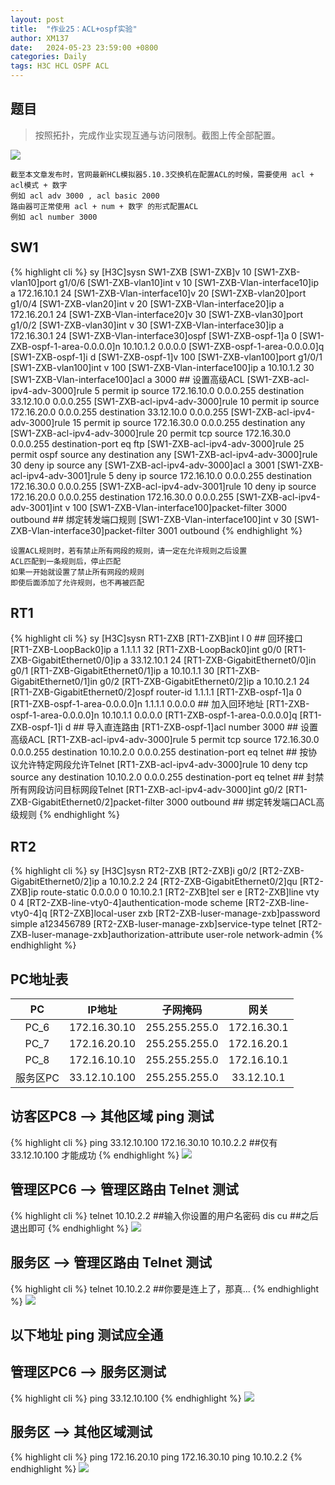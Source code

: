 ```yaml
---
layout: post
title:  "作业25：ACL+ospf实验"
author: XM137
date:   2024-05-23 23:59:00 +0800
categories: Daily
tags: H3C HCL OSPF ACL
---
```


## 题目
> 按照拓扑，完成作业实现互通与访问限制。截图上传全部配置。

![](https://p.ananas.chaoxing.com/star3/origin/58da41f96bce4589b222936d06990779.png)

```WARNING
截至本文章发布时，官网最新HCL模拟器5.10.3交换机在配置ACL的时候，需要使用 acl + acl模式 + 数字
例如 acl adv 3000 , acl basic 2000 
路由器可正常使用 acl + num + 数字 的形式配置ACL
例如 acl number 3000
```
## SW1
{% highlight cli %}
<H3C>sy
[H3C]sysn SW1-ZXB
[SW1-ZXB]v 10
[SW1-ZXB-vlan10]port g1/0/6
[SW1-ZXB-vlan10]int v 10
[SW1-ZXB-Vlan-interface10]ip a 172.16.10.1 24
[SW1-ZXB-Vlan-interface10]v 20
[SW1-ZXB-vlan20]port g1/0/4
[SW1-ZXB-vlan20]int v 20
[SW1-ZXB-Vlan-interface20]ip a 172.16.20.1 24
[SW1-ZXB-Vlan-interface20]v 30
[SW1-ZXB-vlan30]port g1/0/2
[SW1-ZXB-vlan30]int v 30
[SW1-ZXB-Vlan-interface30]ip a 172.16.30.1 24
[SW1-ZXB-Vlan-interface30]ospf
[SW1-ZXB-ospf-1]a 0
[SW1-ZXB-ospf-1-area-0.0.0.0]n 10.10.1.2 0.0.0.0
[SW1-ZXB-ospf-1-area-0.0.0.0]q
[SW1-ZXB-ospf-1]i d
[SW1-ZXB-ospf-1]v 100
[SW1-ZXB-vlan100]port g1/0/1
[SW1-ZXB-vlan100]int v 100
[SW1-ZXB-Vlan-interface100]ip a 10.10.1.2 30
[SW1-ZXB-Vlan-interface100]acl a 3000 ## 设置高级ACL
[SW1-ZXB-acl-ipv4-adv-3000]rule 5 permit ip source 172.16.10.0 0.0.0.255 destination 33.12.10.0 0.0.0.255
[SW1-ZXB-acl-ipv4-adv-3000]rule 10 permit ip source 172.16.20.0 0.0.0.255 destination 33.12.10.0 0.0.0.255
[SW1-ZXB-acl-ipv4-adv-3000]rule 15 permit ip source 172.16.30.0 0.0.0.255 destination any
[SW1-ZXB-acl-ipv4-adv-3000]rule 20 permit tcp source 172.16.30.0 0.0.0.255 destination-port eq ftp
[SW1-ZXB-acl-ipv4-adv-3000]rule 25 permit ospf source any destination any
[SW1-ZXB-acl-ipv4-adv-3000]rule 30 deny ip source any
[SW1-ZXB-acl-ipv4-adv-3000]acl a 3001
[SW1-ZXB-acl-ipv4-adv-3001]rule 5 deny ip source 172.16.10.0 0.0.0.255 destination 172.16.30.0 0.0.0.255
[SW1-ZXB-acl-ipv4-adv-3001]rule 10 deny ip source 172.16.20.0 0.0.0.255 destination 172.16.30.0 0.0.0.255
[SW1-ZXB-acl-ipv4-adv-3001]int v 100
[SW1-ZXB-Vlan-interface100]packet-filter 3000 outbound ## 绑定转发端口规则
[SW1-ZXB-Vlan-interface100]int v 30
[SW1-ZXB-Vlan-interface30]packet-filter 3001 outbound 
{% endhighlight %}

```WARNING
设置ACL规则时，若有禁止所有网段的规则，请一定在允许规则之后设置
ACL匹配到一条规则后，停止匹配
如果一开始就设置了禁止所有网段的规则
即使后面添加了允许规则，也不再被匹配
```
## RT1
{% highlight cli %}
<H3C>sy
[H3C]sysn RT1-ZXB
[RT1-ZXB]int l 0 ## 回环接口
[RT1-ZXB-LoopBack0]ip a 1.1.1.1 32
[RT1-ZXB-LoopBack0]int g0/0
[RT1-ZXB-GigabitEthernet0/0]ip a 33.12.10.1 24
[RT1-ZXB-GigabitEthernet0/0]in g0/1
[RT1-ZXB-GigabitEthernet0/1]ip a 10.10.1.1 30
[RT1-ZXB-GigabitEthernet0/1]in g0/2
[RT1-ZXB-GigabitEthernet0/2]ip a 10.10.2.1 24
[RT1-ZXB-GigabitEthernet0/2]ospf router-id 1.1.1.1
[RT1-ZXB-ospf-1]a 0
[RT1-ZXB-ospf-1-area-0.0.0.0]n 1.1.1.1 0.0.0.0 ## 加入回环地址
[RT1-ZXB-ospf-1-area-0.0.0.0]n 10.10.1.1 0.0.0.0
[RT1-ZXB-ospf-1-area-0.0.0.0]q
[RT1-ZXB-ospf-1]i d ## 导入直连路由
[RT1-ZXB-ospf-1]acl number 3000 ## 设置高级ACL
[RT1-ZXB-acl-ipv4-adv-3000]rule 5 permit tcp source 172.16.30.0 0.0.0.255 destination 10.10.2.0 0.0.0.255 destination-port eq telnet ## 按协议允许特定网段允许Telnet
[RT1-ZXB-acl-ipv4-adv-3000]rule 10 deny tcp source any destination 10.10.2.0 0.0.0.255 destination-port eq telnet ## 封禁所有网段访问目标网段Telnet
[RT1-ZXB-acl-ipv4-adv-3000]int g0/2
[RT1-ZXB-GigabitEthernet0/2]packet-filter 3000 outbound ## 绑定转发端口ACL高级规则
{% endhighlight %}

## RT2
{% highlight cli %}
<H3C>sy
[H3C]sysn RT2-ZXB
[RT2-ZXB]i g0/2
[RT2-ZXB-GigabitEthernet0/2]ip a 10.10.2.2 24
[RT2-ZXB-GigabitEthernet0/2]qu
[RT2-ZXB]ip route-static 0.0.0.0 0 10.10.2.1
[RT2-ZXB]tel ser e
[RT2-ZXB]line vty 0 4
[RT2-ZXB-line-vty0-4]authentication-mode scheme 
[RT2-ZXB-line-vty0-4]q
[RT2-ZXB]local-user zxb
[RT2-ZXB-luser-manage-zxb]password simple a123456789
[RT2-ZXB-luser-manage-zxb]service-type telnet
[RT2-ZXB-luser-manage-zxb]authorization-attribute user-role network-admin 
{% endhighlight %}

## PC地址表

|     PC      |     IP地址     |      子网掩码      |        网关       |     
|   :----:    |     :----:     |       :----:      |       :----:      |
|    PC_6     |  172.16.30.10  |   255.255.255.0   |    172.16.30.1    |
|    PC_7     |  172.16.20.10  |   255.255.255.0   |    172.16.20.1    |
|    PC_8     |  172.16.10.10  |   255.255.255.0   |    172.16.10.1    |   
|  服务区PC    |  33.12.10.100  |   255.255.255.0   |    33.12.10.1    |   

## 访客区PC8 --> 其他区域 ping 测试
{% highlight cli %}
ping 33.12.10.100
172.16.30.10
10.10.2.2
##仅有 33.12.10.100 才能成功
{% endhighlight %}
![](https://p.ananas.chaoxing.com/star3/origin/84846ead39f4fbe672d3850fe3444004.png)

## 管理区PC6 --> 管理区路由 Telnet 测试
{% highlight cli %}
telnet 10.10.2.2
##输入你设置的用户名密码
dis cu 
##之后退出即可
{% endhighlight %}
![](https://p.ananas.chaoxing.com/star3/origin/a73e3bf1b979619d5e071ce6ffabb3d7.png)

## 服务区 --> 管理区路由 Telnet 测试
{% highlight cli %}
telnet 10.10.2.2
##你要是连上了，那真...
{% endhighlight %}
![](https://p.ananas.chaoxing.com/star3/origin/06ca13ca8408a59de91ca5719ff7296e.png)

## 以下地址 ping 测试应全通
## 管理区PC6 --> 服务区测试
{% highlight cli %}
ping 33.12.10.100
{% endhighlight %}
![](https://p.ananas.chaoxing.com/star3/origin/42a8554e3ff7f3e82862c5e45aff7d5f.png)

## 服务区 --> 其他区域测试
{% highlight cli %}
ping 172.16.20.10
ping 172.16.30.10
ping 10.10.2.2
{% endhighlight %}
![](https://p.ananas.chaoxing.com/star3/origin/c6cf3e497c2b77a006ac05411feb01ad.png)
